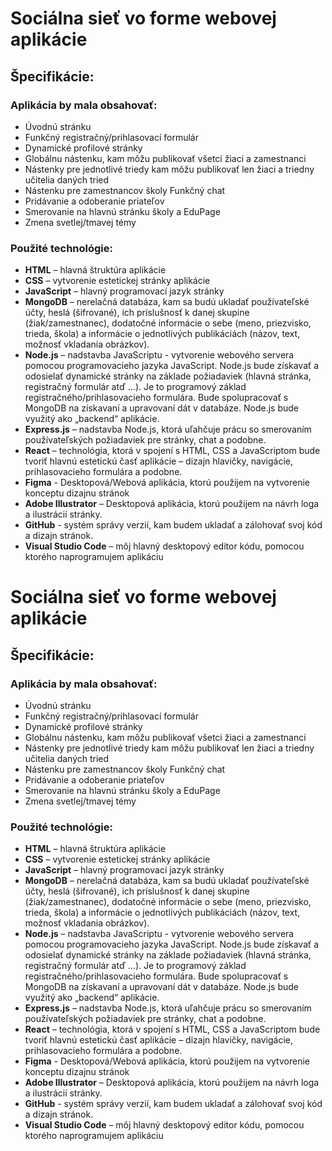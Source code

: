 # Sociálna sieť vo forme webovej aplikácie
## Špecifikácie:
### Aplikácia by mala obsahovať:

 - Úvodnú stránku
 - Funkčný registračný/prihlasovací formulár
 - Dynamické profilové stránky
 - Globálnu nástenku, kam môžu publikovať všetci žiaci a zamestnanci
 - Nástenky pre jednotlivé triedy kam môžu publikovať len žiaci a
   triedny učitelia daných tried
 - Nástenku pre zamestnancov školy Funkčný chat
 - Pridávanie a odoberanie priateľov
 - Smerovanie na hlavnú stránku školy a EduPage
 - Zmena svetlej/tmavej témy

### Použité technológie:

 - **HTML** – hlavná štruktúra aplikácie
 - **CSS** – vytvorenie estetickej stránky aplikácie
 - **JavaScript** – hlavný programovací jazyk stránky
 - **MongoDB** – nerelačná databáza, kam sa budú ukladať používateľské účty, heslá (šifrované), ich príslušnosť k danej skupine
   (žiak/zamestnanec), dodatočné informácie o sebe (meno, priezvisko,
   trieda, škola) a informácie o jednotlivých publikáciách (názov, text,
   možnosť vkladania obrázkov).
 - **Node.js** – nadstavba JavaScriptu - vytvorenie webového servera pomocou programovacieho jazyka JavaScript. Node.js bude získavať a
   odosielať dynamické stránky na základe požiadaviek (hlavná stránka,
   registračný formulár atď ...). Je to programový základ
   registračného/prihlasovacieho formulára. Bude spolupracovať s MongoDB
   na získavaní a upravovaní dát v databáze. Node.js bude využitý ako
   „backend“ aplikácie.
 - **Express.js** – nadstavba Node.js, ktorá uľahčuje prácu so smerovaním používateľských požiadaviek pre stránky, chat a podobne.
 - **React** – technológia, ktorá v spojení s HTML, CSS a JavaScriptom bude tvoriť hlavnú estetickú časť aplikácie – dizajn hlavičky,
   navigácie, prihlasovacieho formulára a podobne.
 - **Figma** - Desktopová/Webová aplikácia, ktorú použijem na vytvorenie konceptu dizajnu stránok
 - **Adobe Illustrator** – Desktopová aplikácia, ktorú použijem na návrh loga a ilustrácií stránky.
 - **GitHub** - systém správy verzií, kam budem ukladať a zálohovať svoj kód a dizajn stránok.
 - **Visual Studio Code** – môj hlavný desktopový editor kódu, pomocou ktorého naprogramujem aplikáciu
# Sociálna sieť vo forme webovej aplikácie
## Špecifikácie:

### Aplikácia by mala obsahovať:

 - Úvodnú stránku
 - Funkčný registračný/prihlasovací formulár
 - Dynamické profilové stránky
 - Globálnu nástenku, kam môžu publikovať všetci žiaci a zamestnanci
 - Nástenky pre jednotlivé triedy kam môžu publikovať len žiaci a
   triedny učitelia daných tried
 - Nástenku pre zamestnancov školy Funkčný chat
 - Pridávanie a odoberanie priateľov
 - Smerovanie na hlavnú stránku školy a EduPage
 - Zmena svetlej/tmavej témy

### Použité technológie:

 - **HTML** – hlavná štruktúra aplikácie
 - **CSS** – vytvorenie estetickej stránky aplikácie
 - **JavaScript** – hlavný programovací jazyk stránky
 - **MongoDB** – nerelačná databáza, kam sa budú ukladať používateľské účty, heslá (šifrované), ich príslušnosť k danej skupine
   (žiak/zamestnanec), dodatočné informácie o sebe (meno, priezvisko,
   trieda, škola) a informácie o jednotlivých publikáciách (názov, text,
   možnosť vkladania obrázkov).
 - **Node.js** – nadstavba JavaScriptu - vytvorenie webového servera pomocou programovacieho jazyka JavaScript. Node.js bude získavať a
   odosielať dynamické stránky na základe požiadaviek (hlavná stránka,
   registračný formulár atď ...). Je to programový základ
   registračného/prihlasovacieho formulára. Bude spolupracovať s MongoDB
   na získavaní a upravovaní dát v databáze. Node.js bude využitý ako
   „backend“ aplikácie.
 - **Express.js** – nadstavba Node.js, ktorá uľahčuje prácu so smerovaním používateľských požiadaviek pre stránky, chat a podobne.
 - **React** – technológia, ktorá v spojení s HTML, CSS a JavaScriptom bude tvoriť hlavnú estetickú časť aplikácie – dizajn hlavičky,
   navigácie, prihlasovacieho formulára a podobne.
 - **Figma** - Desktopová/Webová aplikácia, ktorú použijem na vytvorenie konceptu dizajnu stránok
 - **Adobe Illustrator** – Desktopová aplikácia, ktorú použijem na návrh loga a ilustrácií stránky.
 - **GitHub** - systém správy verzií, kam budem ukladať a zálohovať svoj kód a dizajn stránok.
 - **Visual Studio Code** – môj hlavný desktopový editor kódu, pomocou ktorého naprogramujem aplikáciu
